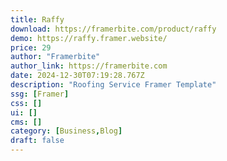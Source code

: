 ```yaml
---
title: Raffy
download: https://framerbite.com/product/raffy
demo: https://raffy.framer.website/
price: 29
author: "Framerbite"
author_link: https://framerbite.com
date: 2024-12-30T07:19:28.767Z
description: "Roofing Service Framer Template"
ssg: [Framer]
css: []
ui: []
cms: []
category: [Business,Blog]
draft: false
---
```

